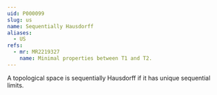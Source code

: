 ```yaml
---
uid: P000099
slug: us
name: Sequentially Hausdorff
aliases:
  - US
refs:
  - mr: MR2219327
    name: Minimal properties between T1 and T2.
---
```

A topological space is sequentially Hausdorff if it has unique sequential limits.
